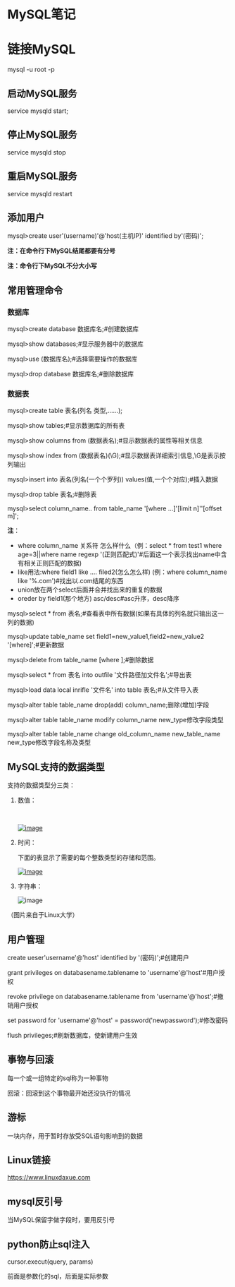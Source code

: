 # MySQL笔记

# 链接MySQL

mysql -u root -p

## 启动MySQL服务

service mysqld start;

## 停止MySQL服务

service mysqld stop

## 重启MySQL服务

service mysqld restart

## 添加用户

mysql>create user'(username)'@'host(主机IP)' identified by'(密码)';

**注：在命令行下MySQL结尾都要有分号**

**注：命令行下MySQL不分大小写**

## 常用管理命令

### 数据库

mysql>create database 数据库名;#创建数据库

mysql>show databases;#显示服务器中的数据库

mysql>use (数据库名);#选择需要操作的数据库

mysql>drop database 数据库名;#删除数据库

### 数据表

mysql>create table 表名(列名 类型,……);

mysql>show tables;#显示数据库的所有表

mysql>show columns from (数据表名);#显示数据表的属性等相关信息

mysql>show index from (数据表名)(\G);#显示数据表详细索引信息,\G是表示按列输出

mysql>insert into 表名(列名(一个个罗列)) values(值,一个个对应);#插入数据

mysql>drop table 表名;#删除表

mysql>select column_name.. from table_name '[where ...]'[limit n]''[offset m]';

**注**：

* where column_name 关系符 怎么样什么（例：select  * from test1 where age=3||where name regexp '(正则匹配式)'#后面这一个表示找出name中含有相关正则匹配的数据)
* like用法:where field1 like .... filed2(怎么怎么样) (例：where column_name like '%.com')#找出以.com结尾的东西
* union放在两个select后面并合并找出来的重复的数据
* oreder by  field1(那个地方) asc/desc#asc升序，desc降序

mysql>select * from 表名;#查看表中所有数据(如果有具体的列名就只输出这一列的数据)

mysql>update table_name set field1=new_value1,field2=new_value2 '[where]';#更新数据

mysql>delete from table_name [where ];#删除数据

mysql>select * from 表名 into outfile '文件路径加文件名';#导出表

mysql>load data local inrifle '文件名' into table 表名;#从文件导入表

mysql>alter table table_name drop(add) column_name;删除(增加)字段

mysql>alter table table_name modify column_name new_type修改字段类型

mysql>alter table table_name change old_column_name new_table_name new_type修改字段名称及类型 

## MySQL支持的数据类型

支持的数据类型分三类：

1. 数值：

   ​

   [![image](https://www.linuxdaxue.com/wp-content/uploads/2016/09/image_thumb-1.png)](https://www.linuxdaxue.com/wp-content/uploads/2016/09/image-1.png)

2. 时间：

   下面的表显示了需要的每个整数类型的存储和范围。

   [![image](https://www.linuxdaxue.com/wp-content/uploads/2016/09/image_thumb-1.png)](https://www.linuxdaxue.com/wp-content/uploads/2016/09/image-1.png)

3. 字符串：

   ![image](https://www.linuxdaxue.com/wp-content/uploads/2016/09/image_thumb-3.png)

（图片来自于Linux大学）

## 用户管理

create ueser'username'@'host' identified by '(密码)';#创建用户

grant privileges on databasename.tablename to 'username'@'host'#用户授权

revoke privilege on databasename.tablename from 'username'@'host';#撤销用户授权

set password for 'username'@'host' = password('newpassword');#修改密码

flush privileges;#刷新数据库，使新建用户生效

## 事物与回滚

每一个或一组特定的sql称为一种事物

回滚：回滚到这个事物最开始还没执行的情况

## 游标

一块内存，用于暂时存放受SQL语句影响到的数据

## Linux链接

https://www.linuxdaxue.com

## mysql反引号

当MySQL保留字做字段时，要用反引号

## python防止sql注入

cursor.execut(query, params)

前面是参数化的sql，后面是实际参数